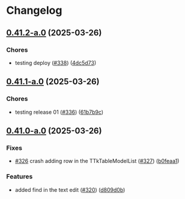 # Changelog

## [0.41.2-a.0](https://github.com/ceccopierangiolieugenio/pyTermTk/compare/pyTermTk-v0.41.1-a.0...pyTermTk-v0.41.2-a.0) (2025-03-26)


### Chores

* testing deploy ([#338](https://github.com/ceccopierangiolieugenio/pyTermTk/issues/338)) ([4dc5d73](https://github.com/ceccopierangiolieugenio/pyTermTk/commit/4dc5d733eefd9377dfd90dc0927941f46465a62f))

## [0.41.1-a.0](https://github.com/ceccopierangiolieugenio/pyTermTk/compare/pyTermTk-v0.41.0-a.0...pyTermTk-v0.41.1-a.0) (2025-03-26)


### Chores

* testing release 01 ([#336](https://github.com/ceccopierangiolieugenio/pyTermTk/issues/336)) ([61b7b9c](https://github.com/ceccopierangiolieugenio/pyTermTk/commit/61b7b9c05f9c102bdae52137fdcc2aa236fc8391))

## [0.41.0-a.0](https://github.com/ceccopierangiolieugenio/pyTermTk/compare/pyTermTk-v0.40.0-a.0...pyTermTk-v0.41.0-a.0) (2025-03-26)


### Fixes

* [#326](https://github.com/ceccopierangiolieugenio/pyTermTk/issues/326) crash adding row in the TTkTableModelList ([#327](https://github.com/ceccopierangiolieugenio/pyTermTk/issues/327)) ([b0feaa1](https://github.com/ceccopierangiolieugenio/pyTermTk/commit/b0feaa139ee8fb19d475e1cf267ff7b6c182dc72))


### Features

* added find in the text edit ([#320](https://github.com/ceccopierangiolieugenio/pyTermTk/issues/320)) ([d809d0b](https://github.com/ceccopierangiolieugenio/pyTermTk/commit/d809d0bcca544e42e3bb1b89f55481bb646c1a90))
